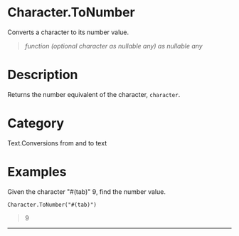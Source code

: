 ﻿# Character.ToNumber
Converts a character to its number value.
> _function (optional character as nullable any) as nullable any_
# Description 
Returns the number equivalent of the character, <code>character</code>.
# Category 
Text.Conversions from and to text
# Examples 
Given the character "#(tab)" 9, find the number value.
```
Character.ToNumber("#(tab)")
```
> 9
***
